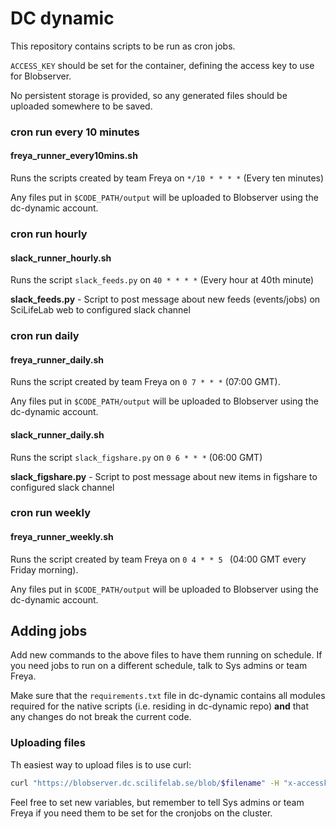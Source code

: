 DC dynamic
==========

This repository contains scripts to be run as cron jobs.

`ACCESS_KEY` should be set for the container, defining the access key to use for Blobserver.

No persistent storage is provided, so any generated files should be uploaded somewhere to be saved.

### cron run every 10 minutes

#### freya_runner_every10mins.sh

Runs the scripts created by team Freya on `*/10 * * * *` (Every ten minutes)

Any files put in `$CODE_PATH/output` will be uploaded to Blobserver using the dc-dynamic account.

### cron run hourly

#### slack_runner_hourly.sh

Runs the script `slack_feeds.py` on `40 * * * *` (Every hour at 40th minute)

**slack_feeds.py** - Script to post message about new feeds (events/jobs) on SciLifeLab web to configured slack channel

### cron run daily

#### freya_runner_daily.sh

Runs the script created by team Freya on `0 7 * * *` (07:00 GMT).

Any files put in `$CODE_PATH/output` will be uploaded to Blobserver using the dc-dynamic account.

#### slack_runner_daily.sh

Runs the script `slack_figshare.py` on `0 6 * * *` (06:00 GMT)

**slack_figshare.py** - Script to post message about new items in figshare to configured slack channel

### cron run weekly

#### freya_runner_weekly.sh

Runs the script created by team Freya on `0 4 * * 5 ` (04:00 GMT every Friday morning).

Any files put in `$CODE_PATH/output` will be uploaded to Blobserver using the dc-dynamic account.


## Adding jobs

Add new commands to the above files to have them running on schedule. If you need jobs to run on a different schedule, talk to Sys admins or team Freya.

Make sure that the `requirements.txt` file in dc-dynamic contains all modules required for the native scripts (i.e. residing in dc-dynamic repo) **and** that any changes do not break the current code.

### Uploading files

Th easiest way to upload files is to use curl:

```bash
curl "https://blobserver.dc.scilifelab.se/blob/$filename" -H "x-accesskey: $ACCESS_KEY" --upload-file "$filename"
```

Feel free to set new variables, but remember to tell Sys admins or team Freya if you need them to be set for the cronjobs on the cluster.
